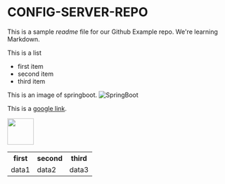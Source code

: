 # CONFIG-SERVER-REPO

This is a sample _readme_ file for our Github Example repo. We're learning Markdown.

This is a list
* first item
* second item
* third item

This is an image of springboot.
![SpringBoot](https://miro.medium.com/max/500/1*AbiX4LwtSNozoyfypcKvEg.png)

This is a [google link](https://www.google.com).

<img src="https://miro.medium.com/max/500/1*AbiX4LwtSNozoyfypcKvEg.png" style="height:60px; width:60px">

<table>
<tr>
<th>first</th>
<th>second</th>
<th>third</th>
</tr>
<tr>
<td>data1</td>
<td>data2</td>
<td>data3</td>
</tr>
</table>